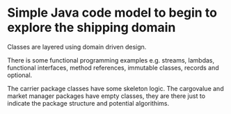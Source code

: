 # Simple Java code model to begin to explore the shipping domain

Classes are layered using domain driven design.

There is some functional programming examples e.g. streams, lambdas, functional interfaces, method references, immutable classes, records and optional.

The carrier package classes have some skeleton logic.
The cargovalue and market manager packages have empty classes, they are there just to indicate the package structure and potential algorithims.
